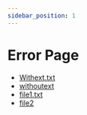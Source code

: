 ```yaml
---
sidebar_position: 1
---
```


# Error Page

- [Withext.txt](./../static/downloads/gateway/withext.txt)
- [withoutext](../static/downloads/gateway/withoutext)
- [file1.txt](./files/file1.txt)
- [file2](./files/file2)
